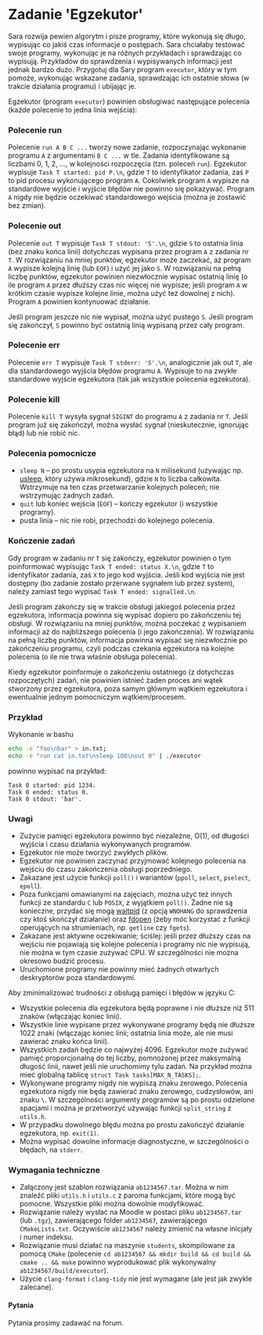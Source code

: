 
# Zadanie 'Egzekutor'

Sara rozwija pewien algorytm i pisze programy, które wykonują się długo, wypisując co jakiś czas informacje o postępach. Sara chciałaby testować swoje programy, wykonując je na różnych przykładach i sprawdzając co wypisują. Przykładów do sprawdzenia i wypisywanych informacji jest jednak bardzo dużo. Przygotuj dla Sary program `executor`, który w tym pomoże, wykonując wskazane zadania, sprawdzając ich ostatnie słowa (w trakcie działania programu) i ubijając je.

Egzekutor (program `executor`) powinien obsługiwać następujące polecenia (każde polecenie to jedna linia wejścia):

### Polecenie run

Polecenie `run A B C ...` tworzy nowe zadanie, rozpoczynając wykonanie programu `A` z argumentami `B C ...` w tle. Zadania identyfikowane są liczbami 0, 1, 2, ..., w kolejności rozpoczęcia (tzn. poleceń `run`). Egzekutor wypisuje `Task T started: pid P.\n`, gdzie `T` to identyfikator zadania, zaś `P` to pid procesu wykonującego program `A`. Cokolwiek program `A` wypisze na standardowe wyjście i wyjście błędów nie powinno się pokazywać. Program `A` nigdy nie będzie oczekiwać standardowego wejścia (można je zostawić bez zmian).

### Polecenie out

Polecenie `out T` wypisuje `Task T stdout: 'S'.\n`, gdzie `S` to ostatnia linia (bez znaku końca linii) dotychczas wypisana przez program `A` z zadania nr `T`. W rozwiązaniu na mniej punktów, egzekutor może zaczekać, aż program `A` wypisze kolejną linię (lub `EOF`) i użyć jej jako `S`. W rozwiązaniu na pełną liczbę punktów, egzekutor powinien niezwłocznie wypisać ostatnią linię (o ile program `A` przez dłuższy czas nic więcej nie wypisze; jeśli program `A` w krótkim czasie wypisze kolejne linie, można użyć też dowolnej z nich). Program `A` powinien kontynuować działanie.

Jeśli program jeszcze nic nie wypisał, można użyć pustego `S`. Jeśli program się zakończył, `S` powinno być ostatnią linią wypisaną przez cały program.

### Polecenie err

Polecenie `err T` wypisuje `Task T stderr: 'S'.\n`, analogicznie jak out `T`, ale dla standardowego wyjścia błędów programu `A`. Wypisuje to na zwykłe standardowe wyjście egzekutora (tak jak wszystkie polecenia egzekutora).

### Polecenie kill

Polecenie `kill T` wysyła sygnał `SIGINT` do programu `A` z zadania nr `T`. Jeśli program już się zakończył, można wysłać sygnał (nieskutecznie, ignorując błąd) lub nie robić nic.

### Polecenia pomocnicze

- `sleep N` – po prostu usypia egzekutora na `N` milisekund (używając np. [usleep](https://linux.die.net/man/3/usleep), który używa mikrosekund), gdzie `N` to liczba całkowita. Wstrzymuje na ten czas przetwarzanie kolejnych poleceń; nie wstrzymując żadnych zadań.
- `quit` lub koniec wejścia (`EOF`) – kończy egzekutor (i wszystkie programy).
- pusta linia – nic nie robi, przechodzi do kolejnego polecenia.

### Kończenie zadań

Gdy program w zadaniu nr `T` się zakończy, egzekutor powinien o tym poinformować wypisując `Task T ended: status X.\n`, gdzie `T` to identyfikator zadania, zaś `X` to jego kod wyjścia. Jeśli kod wyjścia nie jest dostępny (bo zadanie zostało przerwane sygnałem lub przez system), należy zamiast tego wypisać `Task T ended: signalled.\n`.

Jeśli program zakończy się w trakcie obsługi jakiegoś polecenia przez egzekutora, informacja powinna się wypisać dopiero po zakończeniu tej obsługi. W rozwiązaniu na mniej punktów, można poczekać z wypisaniem informacji aż do najbliższego polecenia (i jego zakończenia). W rozwiązaniu na pełną liczbę punktów, informacja powinna wypisać się niezwłocznie po zakończeniu programu, czyli podczas czekania egzekutora na kolejne polecenia (o ile nie trwa właśnie obsługa polecenia).

Kiedy egzekutor poinformuje o zakończeniu ostatniego (z dotychczas rozpoczętych) zadań, nie powinien istnieć żaden proces ani wątek stworzony przez egzekutora, poza samym głównym wątkiem egzekutora i ewentualnie jednym pomocniczym wątkiem/procesem.

### Przykład

Wykonanie w bashu

```bash
echo -e "foo\nbar" > in.txt;
echo -e "run cat in.txt\nsleep 100\nout 0" | ./executor
```

powinno wypisać na przykład:

```console
Task 0 started: pid 1234.
Task 0 ended: status 0.
Task 0 stdout: 'bar'.
```

### Uwagi

- Zużycie pamięci egzekutora powinno być niezależne, O(1), od długości wyjścia i czasu działania wykonywanych programów.
- Egzekutor nie może tworzyć zwykłych plików.
- Egzekutor nie powinien zaczynać przyjmować kolejnego polecenia na wejściu do czasu zakończenia obsługi poprzedniego.
- Zakazane jest użycie funkcji `poll()` i wariantów (`ppoll`, `select`, `pselect`, `epoll`).
- Poza funkcjami omawianymi na zajęciach, można użyć też innych funkcji ze standardu `C` lub `POSIX`, z wyjątkiem `poll()`. Żadne nie są konieczne, przydać się mogą [waitpid](https://linux.die.net/man/3/wait) (z opcją `WNOHANG` do sprawdzenia czy ktoś skończył działanie) oraz [fdopen](https://linux.die.net/man/3/fdopen) (żeby móc korzystać z funkcji operujących na strumieniach, np. `getline` czy `fgets`).
- Zakazane jest aktywne oczekiwanie; ściślej: jeśli przez dłuższy czas na wejściu nie pojawiają się kolejne polecenia i programy nic nie wypisują, nie można w tym czasie zużywać CPU. W szczególności nie można okresowo budzić procesu.
- Uruchomione programy nie powinny mieć żadnych otwartych deskryptorów poza standardowymi.

Aby zminimalizować trudności z obsługą pamięci i błędów w języku C:

- Wszystkie polecenia dla egzekutora będą poprawne i nie dłuższe niż 511 znaków (włączając koniec linii).
- Wszystkie linie wypisane przez wykonywane programy będą nie dłuższe 1022 znaki (włączając koniec linii; ostatnia linia może, ale nie musi zawierać znaku końca linii).
- Wszystkich zadań będzie co najwyżej 4096. Egzekutor może zużywać pamięć proporcjonalną do tej liczby, pomnożonej przez maksymalną długość linii, nawet jeśli nie uruchomimy tylu zadań. Na przykład można mieć globalną tablicę `struct Task tasks[MAX_N_TASKS];`.
- Wykonywane programy nigdy nie wypiszą znaku zerowego. Polecenia egzekutora nigdy nie będą zawierać znaku zerowego, cudzysłowów, ani znaku `\`. W szczególności argumenty programów są po prostu odzielone spacjami i można je przetworzyć używając funkcji 		`split_string` z `utils.h`.
- W przypadku dowolnego błędu można po prostu zakończyć działanie egzekutora, np. `exit(1)`.
- Można wypisać dowolne informacje diagnostyczne, w szczególności o błędach, na `stderr`.

### Wymagania techniczne

- Załączony jest szablon rozwiązania `ab1234567.tar`. Można w nim znaleźć pliki `utils.h` i `utils.c` z paroma funkcjami, które mogą być pomocne. Wszystkie pliki można dowolnie modyfikować.
- Rozwiązanie należy wysłać na Moodle w postaci pliku `ab1234567.tar` (lub `.tgz`), zawierającego folder `ab1234567`, zawierającego `CMakeLists.txt`. Oczywiście `ab1234567` należy zmienić na własne inicjały i numer indeksu.
- Rozwiązanie musi działać na maszynie `students`, skompilowane za pomocą `CMake` (polecenie `cd ab1234567 && mkdir build && cd build && cmake .. && make` powinno wyprodukować plik wykonywalny `ab1234567/build/executor`).
- Użycie `clang-format` i `clang-tidy` nie jest wymagane (ale jest jak zwykle zalecane).

#### Pytania

Pytania prosimy zadawać na forum.


